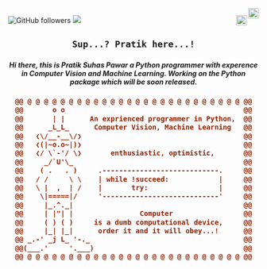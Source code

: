 <a href="https://instagram.com/anodic_passion">

<img align="right" alt="Pratik's Instagram" width=21 height=21 src="https://upload.wikimedia.org/wikipedia/commons/thumb/9/95/Instagram_logo_2022.svg/1200px-Instagram_logo_2022.svg.png" />
</a>

<a href="https://discordapp.com/users/anodic_passion#8670">

<img align="right" alt="Praitk's Discord" height=21
src="https://assets-global.website-files.com/6257adef93867e50d84d30e2/636e0a6a49cf127bf92de1e2_icon_clyde_blurple_RGB.png" />
</a>

![GitHub followers](https://img.shields.io/github/followers/pratik-suhas-pawar?label=Follow&style=social)
<img src="https://komarev.com/ghpvc/?username=pratik-suhas-pawar&color=blue" /> 


<h2 align="center">

```diff
Sup...? Pratik here...!
```
</h2>

<h5 align="center">
Hi there, this is Pratik Suhas Pawar a Python programmer with experence in Computer Vision and Machine Learning. Working on the Python package which will be soon released.
</h5>

<h3 align="center"> 
  
```diff
@@ @ @ @ @ @ @ @ @ @ @ @ @ @ @ @ @ @ @ @ @ @ @ @ @ @ @ @@
@@       o o                                           @@
@@       | |      An exprienced programmer in Python,  @@
@@      _L_L_      Computer Vision, Machine Learning   @@
@@   ❮\/__-__\/❯                                       @@
@@   ❮(|~o.o~|)❯                                       @@
@@   ❮/ \`-'/ \❯       enthusiastic, optimistic,       @@
@@     _/`U'\_                                         @@
@@    ( .   . )     .----------------------------.     @@
@@   / /     \ \    | while !succeed:            |     @@
@@   \ |  ,  | /    |       try:                 |     @@
@@    \|=====|/     '----------------------------'     @@
@@     |_.^._|                                         @@
@@     | |"| |                Computer                 @@
@@     ( ) ( )     is a dumb computational device,     @@
@@     |_| |_|      order it and it will obey...!      @@
@@ _.-' _j L_ '-._                                     @@
@@(___.'     '.___)                                    @@
@@ @ @ @ @ @ @ @ @ @ @ @ @ @ @ @ @ @ @ @ @ @ @ @ @ @ @ @@
```
</h3>  
